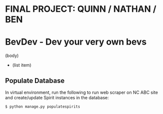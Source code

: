 # FINAL PROJECT: QUINN / NATHAN / BEN
# BevDev - Dev your very own bevs

(body)

- (list item)

## Populate Database
In virtual environment, run the following to run web scraper on NC ABC site and create/update Spirit instances in the database:
```
$ python manage.py populatespirits
```

